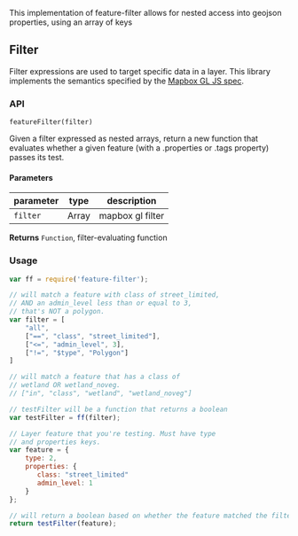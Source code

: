 This implementation of feature-filter allows for nested access into geojson properties, using an array of keys

## Filter

Filter expressions are used to target specific data in a layer. This library implements the semantics specified by the [Mapbox GL JS spec](https://www.mapbox.com/mapbox-gl-style-spec/#filter).

### API

`featureFilter(filter)`

Given a filter expressed as nested arrays, return a new function
that evaluates whether a given feature (with a .properties or .tags property)
passes its test.

#### Parameters

| parameter | type  | description      |
| --------- | ----- | ---------------- |
| `filter`  | Array | mapbox gl filter |

**Returns** `Function`, filter-evaluating function

### Usage

``` javascript
var ff = require('feature-filter');

// will match a feature with class of street_limited,
// AND an admin_level less than or equal to 3,
// that's NOT a polygon.
var filter = [
    "all",
    ["==", "class", "street_limited"],
    ["<=", "admin_level", 3],
    ["!=", "$type", "Polygon"]
]

// will match a feature that has a class of
// wetland OR wetland_noveg.
// ["in", "class", "wetland", "wetland_noveg"]

// testFilter will be a function that returns a boolean
var testFilter = ff(filter);

// Layer feature that you're testing. Must have type
// and properties keys.
var feature = {
    type: 2,
    properties: {
       class: "street_limited"
       admin_level: 1
    }
};

// will return a boolean based on whether the feature matched the filter
return testFilter(feature);
```

